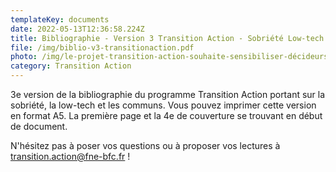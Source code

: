 ```yaml
---
templateKey: documents
date: 2022-05-13T12:36:58.224Z
title: Bibliographie - Version 3 Transition Action - Sobriété Low-tech Communs
file: /img/biblio-v3-transitionaction.pdf
photo: /img/le-projet-transition-action-souhaite-sensibiliser-décideurs-et-responsables-politiques-et-territoriaux-à-trois-thèmes-les-low-tech-la-sobriété-et-les-communs-afin-de-pouvoir-accompagner-les-territoires-qui-le-so-1.jpg
category: Transition Action
---
```

3e version de la bibliographie du programme Transition Action portant sur la sobriété, la low-tech et les communs. Vous pouvez imprimer cette version en format A5. La première page et la 4e de couverture se trouvant en début de document. 

N'hésitez pas à poser vos questions ou à proposer vos lectures à transition.action@fne-bfc.fr !